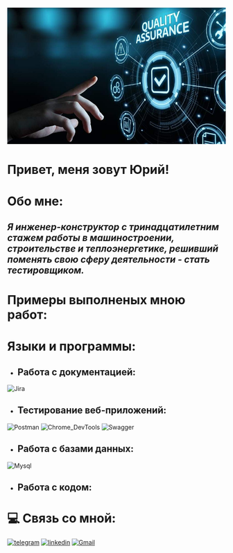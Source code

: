 ![Header](https://github.com/Uri1987/Uri1987/blob/main/assets/quality-assurance-servic_1.jpg__800x500_q80_crop_subject_location-570%2C252_subsampling-2.jpg)
# **Привет, меня зовут Юрий!**

# Обо мне: 
## *Я инженер-конструктор с тринадцатилетним стажем работы в машиностроении, строительстве и теплоэнергетике, решивший поменять свою сферу деятельности - стать тестировщиком.*

# Примеры выполненых мною работ:



# Языки и программы:
* ## Работа с документацией:
![Jira](https://img.shields.io/badge/jira-%230A0FFF.svg?style=for-the-badge&logo=jira&logoColor=white)

* ## Тестирование веб-приложений:
![Postman](https://img.shields.io/badge/Postman-black?style=for-the-badge&logo=postman&logoSize=auto
)
![Chrome_DevTools](https://img.shields.io/badge/Chrome%20DevTools-black?style=for-the-badge&logo=googlechrome&logoColor=%234285F4&logoSize=auto&labelColor=white
)
![Swagger](https://img.shields.io/badge/-Swagger-%23Clojure?style=for-the-badge&logo=swagger&logoColor=white)
* ## Работа с базами данных:
![Mysql](https://img.shields.io/badge/MySQL-black?style=for-the-badge&logo=mysql&logoColor=%234479A1&logoSize=auto&labelColor=D3D3D3
)
* ## Работа с кодом:



# :computer: Связь со мной:
[![telegram](https://img.shields.io/badge/Telegram-black?style=for-the-badge&logo=telegram&logoColor=%2326A5E4&logoSize=auto&labelColor=white
)](https://t.me/pivovshkafu)
[![linkedin](https://img.shields.io/badge/linkedin-black?style=for-the-badge&logo=linkedin&logoColor=%230A66C2&logoSize=auto&labelColor=white)](https://www.linkedin.com/in/yury-yakubovich-288872321/)
[![Gmail](https://img.shields.io/badge/Gmail-D14836?style=for-the-badge&logo=gmail&logoColor=white)](mailto:pivovshkafu@gmail.com)
